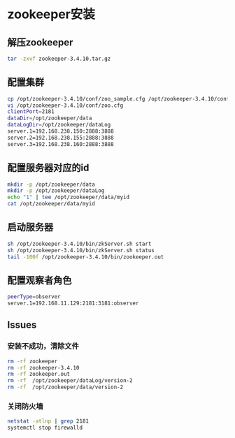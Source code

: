 # zookeeper安装

## 解压zookeeper

```bash
tar -zxvf zookeeper-3.4.10.tar.gz
```

## 配置集群

```bash
cp /opt/zookeeper-3.4.10/conf/zoo_sample.cfg /opt/zookeeper-3.4.10/conf/zoo.cfg
vi /opt/zookeeper-3.4.10/conf/zoo.cfg
clientPort=2181
dataDir=/opt/zookeeper/data
dataLogDir=/opt/zookeeper/dataLog
server.1=192.168.238.150:2888:3888
server.2=192.168.238.155:2888:3888
server.3=192.168.238.160:2888:3888
```

## 配置服务器对应的id

```bash
mkdir -p /opt/zookeeper/data
mkdir -p /opt/zookeeper/dataLog
echo "1" | tee /opt/zookeeper/data/myid
cat /opt/zookeeper/data/myid
```

## 启动服务器

```bash
sh /opt/zookeeper-3.4.10/bin/zkServer.sh start
sh /opt/zookeeper-3.4.10/bin/zkServer.sh status
tail -100f /opt/zookeeper-3.4.10/bin/zookeeper.out
```

## 配置观察者角色

```bash
peerType=observer
server.1=192.168.11.129:2181:3181:observer
```

## Issues

### 安装不成功，清除文件

```bash
rm -rf zookeeper
rm -rf zookeeper-3.4.10
rm -rf zookeeper.out
rm -rf  /opt/zookeeper/dataLog/version-2
rm -rf  /opt/zookeeper/data/version-2
```

### 关闭防火墙

```bash
netstat -atlnp | grep 2181
systemctl stop firewalld
```